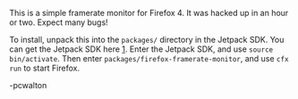 This is a simple framerate monitor for Firefox 4. It was hacked up in an hour
or two. Expect many bugs!

To install, unpack this into the `packages/` directory in the Jetpack SDK. You
can get the Jetpack SDK here [1]. Enter the Jetpack SDK, and use
`source bin/activate`. Then enter `packages/firefox-framerate-monitor`, and use
`cfx run` to start Firefox.

-pcwalton

[1]: https://jetpack.mozillalabs.com/ 

